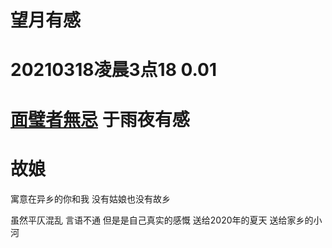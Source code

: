 # 望月有感
# 20210318凌晨3点18 0.01
# [面璧者無忌](https://www.zhihu.com/people/lgong) 于雨夜有感

# 故娘

寓意在异乡的你和我
没有姑娘也没有故乡

虽然平仄混乱 言语不通
但是是自己真实的感慨
送给2020年的夏天
送给家乡的小河

